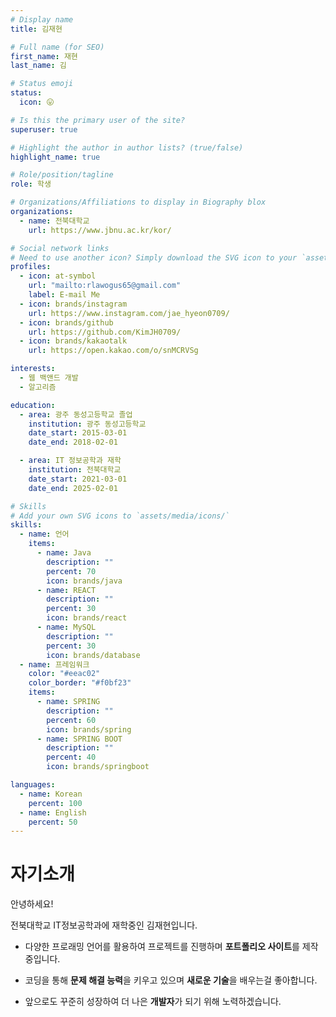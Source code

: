 ```yaml
---
# Display name
title: 김재현

# Full name (for SEO)
first_name: 재현
last_name: 김

# Status emoji
status:
  icon: 😛

# Is this the primary user of the site?
superuser: true

# Highlight the author in author lists? (true/false)
highlight_name: true

# Role/position/tagline
role: 학생

# Organizations/Affiliations to display in Biography blox
organizations:
  - name: 전북대학교
    url: https://www.jbnu.ac.kr/kor/

# Social network links
# Need to use another icon? Simply download the SVG icon to your `assets/media/icons/` folder.
profiles:
  - icon: at-symbol
    url: "mailto:rlawogus65@gmail.com"
    label: E-mail Me
  - icon: brands/instagram
    url: https://www.instagram.com/jae_hyeon0709/
  - icon: brands/github
    url: https://github.com/KimJH0709/
  - icon: brands/kakaotalk
    url: https://open.kakao.com/o/snMCRVSg

interests:
  - 웹 백앤드 개발
  - 알고리즘

education:
  - area: 광주 동성고등학교 졸업
    institution: 광주 동성고등학교
    date_start: 2015-03-01
    date_end: 2018-02-01

  - area: IT 정보공학과 재학
    institution: 전북대학교
    date_start: 2021-03-01
    date_end: 2025-02-01

# Skills
# Add your own SVG icons to `assets/media/icons/`
skills:
  - name: 언어
    items:
      - name: Java
        description: ""
        percent: 70
        icon: brands/java
      - name: REACT
        description: ""
        percent: 30
        icon: brands/react
      - name: MySQL
        description: ""
        percent: 30
        icon: brands/database
  - name: 프레임워크
    color: "#eeac02"
    color_border: "#f0bf23"
    items:
      - name: SPRING
        description: ""
        percent: 60
        icon: brands/spring
      - name: SPRING BOOT
        description: ""
        percent: 40
        icon: brands/springboot

languages:
  - name: Korean
    percent: 100
  - name: English
    percent: 50
---
```


# 자기소개

안녕하세요!

전북대학교 IT정보공학과에 재학중인 김재현입니다.

- 다양한 프로래밍 언어를 활용하여 프로젝트를 진행하며 **포트폴리오 사이트**를 제작 중입니다.

- 코딩을 통해 **문제 해결 능력**을 키우고 있으며 **새로운 기술**을 배우는걸 좋아합니다.

- 앞으로도 꾸준히 성장하여 더 나은 **개발자**가 되기 위해 노력하겠습니다.
